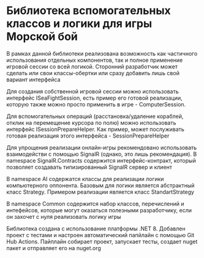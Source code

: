 # Библиотека вспомогательных классов и логики для игры Морской бой

В рамках данной библиотеки реализована возможность как частичного использования отдельных компонентов, так и полное применение игровой сессии со всей логикой. Сторонний разработчик может сделать или свои классы-обертки или сразу добавить лишь свой вариант интерфейса

Для создания собственной игровой сессии можно использовать интерфейс ISeaFightSession, есть пример его готовой реализации, которую также можно просто применить в игре - ComputerSession.

Для вспомогательных операций (расстановка/удаление кораблей, отклик на перемещение курсора по полю) можно использовать интерфейс ISessionPrepareHelper. Как пример, может послуживать готовая реализация этого интерфейса - SessionPrepareHelper

Для упрощения реализации онлайн-игры рекомендовано использовать взаимодействи с помощью SignalR (однако, это лишь рекомендация). В namespace SignalR.Contracts содержится интерфейс-контракт, который позволяет создавать типизированный SignalR сервер и клиент

В namespace AI содержатся классы для реализации логики компьютерного оппонента. Базовым для логики является абстрактный класс Strategy. Примером реализации является класс StandartStrategy

В namespace Common содержится набор классов, перечислений и интефейсов, которые могут оказаться полезными разработчику, если он захочет с нуля реализовать логику игры

Библиотека создана с использование платформы .NET 8. Добавлен проект с тестами и настроен автоматический папйлайн с помощью Git Hub Actions. Пайплайн собирает проект, запускает тесты, создает nuget пакет и отправляет его на nuget.org
